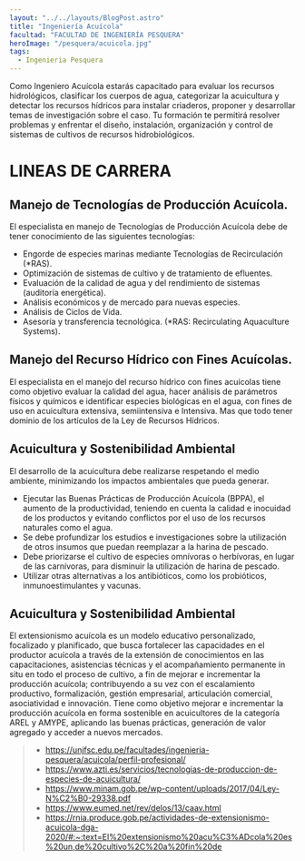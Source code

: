 ```yaml
---
layout: "../../layouts/BlogPost.astro"
title: "Ingeniería Acuícola"
facultad: "FACULTAD DE INGENIERÍA PESQUERA"
heroImage: "/pesquera/acuicola.jpg"
tags:
  - Ingenieria Pesquera
---
```


Como Ingeniero Acuícola estarás capacitado para evaluar los recursos hidrológicos, clasificar los cuerpos de agua, categorizar la acuicultura y detectar los recursos hídricos para instalar criaderos, proponer y desarrollar temas de investigación sobre el caso.
Tu formación te permitirá resolver problemas y enfrentar el diseño, instalación, organización y control de sistemas de cultivos de recursos hidrobiológicos.

# LINEAS DE CARRERA

## Manejo de Tecnologías de Producción Acuícola.

El especialista en manejo de Tecnologías de Producción Acuícola debe de tener conocimiento de las siguientes tecnologías:

- Engorde de especies marinas mediante Tecnologías de Recirculación (\*RAS).
- Optimización de sistemas de cultivo y de tratamiento de efluentes.
- Evaluación de la calidad de agua y del rendimiento de sistemas (auditoría energética).
- Análisis económicos y de mercado para nuevas especies.
- Análisis de Ciclos de Vida.
- Asesoría y transferencia tecnológica. (\*RAS: Recirculating Aquaculture Systems).

## Manejo del Recurso Hídrico con Fines Acuícolas.

El especialista en el manejo del recurso hídrico con fines acuícolas tiene como objetivo evaluar la calidad del agua, hacer análisis de parámetros físicos y químicos e identificar especies biológicas en el agua, con fines de uso en acuicultura extensiva, semiintensiva e Intensiva.
Mas que todo tener dominio de los artículos de la Ley de Recursos Hídricos.

## Acuicultura y Sostenibilidad Ambiental

El desarrollo de la acuicultura debe realizarse respetando el medio ambiente, minimizando los impactos ambientales que pueda generar.

- Ejecutar las Buenas Prácticas de Producción Acuícola (BPPA), el aumento de la productividad, teniendo en cuenta la calidad e inocuidad de los productos y evitando conflictos por el uso de los recursos naturales como el agua.
- Se debe profundizar los estudios e investigaciones sobre la utilización de otros insumos que puedan reemplazar a la harina de pescado.
- Debe priorizarse el cultivo de especies omnívoras o herbívoras, en lugar de las carnívoras, para disminuir la utilización de harina de pescado.
- Utilizar otras alternativas a los antibióticos, como los probióticos, inmunoestimulantes y vacunas.

## Acuicultura y Sostenibilidad Ambiental

El extensionismo acuícola es un modelo educativo personalizado, focalizado y planificado, que busca fortalecer las capacidades en el productor acuícola a través de la extensión de conocimientos en las capacitaciones, asistencias técnicas y el acompañamiento permanente in situ en todo el proceso de cultivo, a fin de mejorar e incrementar la producción acuícola; contribuyendo a su vez con el escalamiento productivo, formalización, gestión empresarial, articulación comercial, asociatividad e innovación.
Tiene como objetivo mejorar e incrementar la producción acuícola en forma sostenible en acuicultores de la categoría AREL y AMYPE, aplicando las buenas prácticas, generación de valor agregado y acceder a nuevos mercados.

> - https://unjfsc.edu.pe/facultades/ingenieria-pesquera/acuicola/perfil-profesional/
> - https://www.azti.es/servicios/tecnologias-de-produccion-de-especies-de-acuicultura/
> - https://www.minam.gob.pe/wp-content/uploads/2017/04/Ley-N%C2%B0-29338.pdf
> - https://www.eumed.net/rev/delos/13/caav.html
> - https://rnia.produce.gob.pe/actividades-de-extensionismo-acuicola-dga-2020/#:~:text=El%20extensionismo%20acu%C3%ADcola%20es%20un,de%20cultivo%2C%20a%20fin%20de
